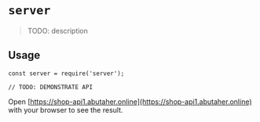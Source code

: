 # `server`

> TODO: description

## Usage

```
const server = require('server');

// TODO: DEMONSTRATE API
```

Open [https://shop-api1.abutaher.online](https://shop-api1.abutaher.online) with your browser to see the result.
